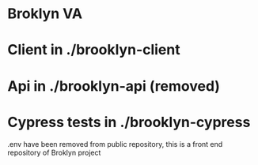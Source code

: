 # Broklyn VA

# Client in ./brooklyn-client

# Api in ./brooklyn-api (removed)

# Cypress tests in ./brooklyn-cypress



.env have been removed from public repository, this is a front end repository of Broklyn project
